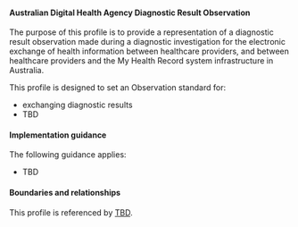 #### Australian Digital Health Agency Diagnostic Result Observation
The purpose of this profile is to provide a representation of a diagnostic result observation made during a diagnostic investigation for the electronic exchange of health information between healthcare providers, and between healthcare providers and the My Health Record system infrastructure in Australia.

This profile is designed to set an Observation standard for:
* exchanging diagnostic results
* TBD


#### Implementation guidance
The following guidance applies:
* TBD


#### Boundaries and relationships
This profile is referenced by 
[TBD](StructureDefinition-TBD-1.html).
